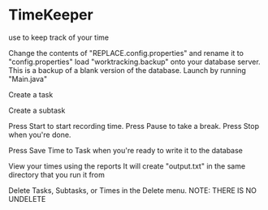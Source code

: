 # TimeKeeper
use to keep track of your time

Change the contents of "REPLACE.config.properties" and rename it to "config.properties"
load "worktracking.backup" onto your database server.  This is a backup of a blank version of the database.
Launch by running "Main.java"

Create a task

Create a subtask

Press Start to start recording time.
Press Pause to take a break.
Press Stop when you're done.

Press Save Time to Task when you're ready to write it to the database

View your times using the reports
It will create "output.txt" in the same directory that you run it from

Delete Tasks, Subtasks, or Times in the Delete menu.
NOTE: THERE IS NO UNDELETE


